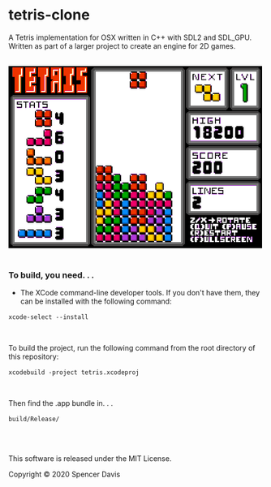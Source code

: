 # tetris-clone

A Tetris implementation for OSX written in C++ with SDL2 and SDL_GPU.
<br />
Written as part of a larger project to create an engine for 2D games.
<br /><br />

![Gameplay Demo](demo/tetris-gameplay.gif)
<br /><br />


### To build, you need. . . 

* The XCode command-line developer tools. If you don't have them, they can be installed with the following command:
```
xcode-select --install
```
<br />

To build the project, run the following command from the root directory of this repository:
```
xcodebuild -project tetris.xcodeproj
```
<br />

Then find the .app bundle in. . . 
```
build/Release/
```
<br /><br />

This software is released under the MIT License.

Copyright © 2020 Spencer Davis
